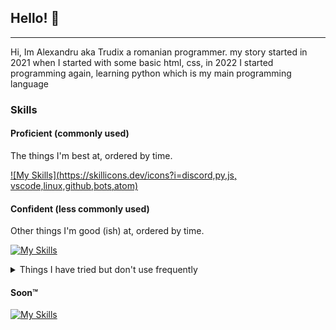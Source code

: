 
## Hello! 👋

 <!-- *(since 20th October 2020)* -->

<hr>

Hi, Im Alexandru aka Trudix a romanian programmer. my story started in 2021 when I started with some basic html, css, in 2022 I started programming again, learning python which is my main programming language




### Skills

#### Proficient (commonly used)

The things I'm best at, ordered by time.

  [![My Skills](https://skillicons.dev/icons?i=discord,py,js, vscode,linux,github,bots,atom)](https://skillicons.dev)

#### Confident (less commonly used)

Other things I'm good (ish) at, ordered by time.

  [![My Skills](https://skillicons.dev/icons?i=visualstudio,react,pytorch,powershell,mysql,matlab,java,idea,git,figma,lua)](https://skillicons.dev)


<details>
  <summary>Things I have tried but don't use frequently</summary>
  
  [![My Skills](https://skillicons.dev/icons?i=discord,py,vscode,lua,linux,github,figma,bots,atom)](https://skillicons.dev)

</details>

#### Soon™️

[![My Skills](https://skillicons.dev/icons?i=ts,,sqlite,nodejs,mongodb,js,flask,django)](https://skillicons.dev)

